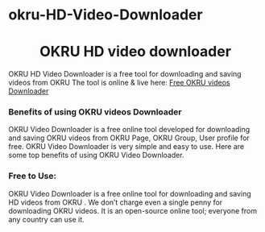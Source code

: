 # okru-HD-Video-Downloader
# <div align="center">OKRU HD video downloader </div>  
  

OKRU HD Video Downloader is a free tool for downloading and saving videos from OKRU The tool is online & live here: [Free OKRU  videos Downloader](https://hdstockimages.com/okru-video-downloader/)  
  


### Benefits of using OKRU  videos Downloader  
OKRU  Video Downloader is a free online tool developed for downloading and saving OKRU  videos from OKRU  Page, OKRU  Group, User profile for free. OKRU  Video Downloader is very simple and easy to use. Here are some top benefits of using OKRU  Video Downloader.  
 
 ### Free to Use: 
OKRU  Video Downloader is a free online tool for downloading and saving HD videos from OKRU . We don’t charge even a single penny for downloading OKRU  videos. It is an open-source online tool; everyone from any country can use it. 
<br/>  


  


